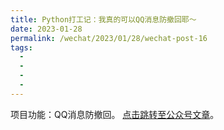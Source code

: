 ```yaml
---
title: Python打工记：我真的可以QQ消息防撤回耶～
date: 2023-01-28
permalink: /wechat/2023/01/28/wechat-post-16
tags:
  - 
  - 
  - 
  - 
---
```


项目功能：QQ消息防撤回。 [点击跳转至公众号文章](http://mp.weixin.qq.com/s?__biz=MzkxNjM0MzQ0MQ==&mid=2247484318&idx=1&sn=3e2f0910d8896cfb1d48d6dab3aa7d1f&chksm=c1501c60f627957675b18a43d31d90406bd6ed5accc490fa28f96e15b33bcb38f99fdd81fb43#rd)。
